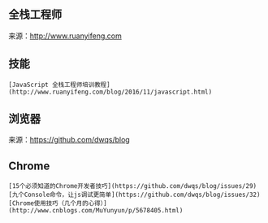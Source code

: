 


全栈工程师
---
来源：http://www.ruanyifeng.com
## 技能
	[JavaScript 全栈工程师培训教程](http://www.ruanyifeng.com/blog/2016/11/javascript.html)



浏览器
---
来源：https://github.com/dwqs/blog
##	Chrome
	[15个必须知道的Chrome开发者技巧](https://github.com/dwqs/blog/issues/29)
	[九个Console命令，让js调试更简单](https://github.com/dwqs/blog/issues/32)
	[Chrome使用技巧（几个月的心得）](http://www.cnblogs.com/MuYunyun/p/5678405.html)